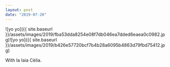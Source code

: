 ```yaml
---
layout: post
date: "2019-07-20"
---
```


![yo yo]({{ site.baseurl }}/assets/images/2019/fba53dda8254e08f7db046ea7dded6eaea0c0982.jpg)![yo yo]({{ site.baseurl }}/assets/images/2019/b426e57720bcf7b4b28a6095b4863d79fbd75412.jpg)

With Ia Iaia Cèlia.
